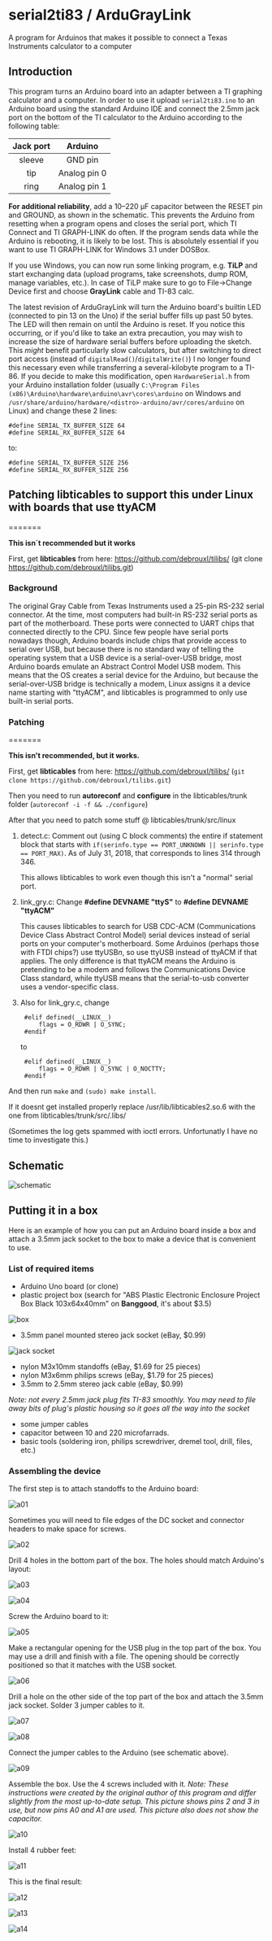 # serial2ti83 / ArduGrayLink
A program for Arduinos that makes it possible to connect a Texas Instruments calculator to a computer

## Introduction
This program turns an Arduino board into an adapter between a TI graphing calculator and a computer. In order to use it upload `serial2ti83.ino` to an Arduino board using the standard Arduino IDE and connect the 2.5mm jack port on the bottom of the TI calculator to the Arduino according to the following table:

| Jack port     | Arduino       | 
|:-------------:|:-------------:|
| sleeve        | GND pin       |
| tip           | Analog pin 0  |
| ring          | Analog pin 1  |

**For additional reliability**, add a 10–220 μF capacitor between the RESET pin and GROUND, as shown in the schematic. This prevents the Arduino from resetting when a program opens and closes the serial port, which TI Connect and TI GRAPH-LINK do often. If the program sends data while the Arduino is rebooting, it is likely to be lost. This is absolutely essential if you want to use TI GRAPH-LINK for Windows 3.1 under DOSBox.
   
If you use Windows, you can now run some linking program, e.g. **TiLP** and start exchanging data (upload programs, take screenshots, dump ROM, manage variables, etc.). In case of TiLP make sure to go to File->Change Device first and choose **GrayLink** cable and TI-83 calc.

The latest revision of ArduGrayLink will turn the Arduino board's builtin LED (connected to pin 13 on the Uno) if the serial buffer fills up past 50 bytes. The LED will then remain on until the Arduino is reset. If you notice this occurring, or if you'd like to take an extra precaution, you may wish to increase the size of hardware serial buffers before uploading the sketch. This _might_ benefit particularly slow calculators, but after switching to direct port access (instead of `digitalRead()`/`digitalWrite()`) I no longer found this necessary even while transferring a several-kilobyte program to a TI-86. If you decide to make this modification, open `HardwareSerial.h` from your Arduino installation folder (usually `C:\Program Files (x86)\Arduino\hardware\arduino\avr\cores\arduino` on Windows and `/usr/share/arduino/hardware/<distro>-arduino/avr/cores/arduino` on Linux) and change these 2 lines:

    #define SERIAL_TX_BUFFER_SIZE 64
    #define SERIAL_RX_BUFFER_SIZE 64

to:

    #define SERIAL_TX_BUFFER_SIZE 256
    #define SERIAL_RX_BUFFER_SIZE 256

## Patching libticables to support this under Linux with boards that use ttyACM
=======

**This isn´t recommended but it works**

First, get **libticables** from here: https://github.com/debrouxl/tilibs/ (git clone https://github.com/debrouxl/tilibs.git)

### Background

The original Gray Cable from Texas Instruments used a 25-pin RS-232 serial connector. At the time, most computers had built-in RS-232 serial ports as part of the motherboard. These ports were connected to UART chips that connected directly to the CPU. Since few people have serial ports nowadays though, Arduino boards include chips that provide access to serial over USB, but because there is no standard way of telling the operating system that a USB device is a serial-over-USB bridge, most Arduino boards emulate an Abstract Control Model USB modem. This means that the OS creates a serial device for the Arduino, but because the serial-over-USB bridge is technically a modem, Linux assigns it a device name starting with "ttyACM", and libticables is programmed to only use built-in serial ports.

### Patching
=======

**This isn't recommended, but it works.**

First, get **libticables** from here: https://github.com/debrouxl/tilibs/ (`git clone https://github.com/debrouxl/tilibs.git`)

Then you need to run **autoreconf** and **configure** in the libticables/trunk folder (`autoreconf -i -f && ./configure`)

After that you need to patch some stuff @ libticables/trunk/src/linux

1. detect.c: Comment out (using C block comments) the entire if statement block that starts with `if(serinfo.type == PORT_UNKNOWN || serinfo.type == PORT_MAX)`. As of July 31, 2018, that corresponds to lines 314 through 346.
    
    This allows libticables to work even though this isn't a "normal" serial port.

2. link_gry.c: Change **#define DEVNAME "ttyS"** to **#define DEVNAME "ttyACM"**

    This causes libticables to search for USB CDC-ACM (Communications Device Class Abstract Control Model) serial devices instead of serial ports on your computer's motherboard. Some Arduinos (perhaps those with FTDI chips?) use ttyUSB*n*, so use ttyUSB instead of ttyACM if that applies. The only difference is that ttyACM means the Arduino is pretending to be a modem and follows the Communications Device Class standard, while ttyUSB means that the serial-to-usb converter uses a vendor-specific class.

3. Also for link_gry.c, change
    
        #elif defined(__LINUX__)
            flags = O_RDWR | O_SYNC;
        #endif
    
    to
    
        #elif defined(__LINUX__)
            flags = O_RDWR | O_SYNC | O_NOCTTY;
        #endif
    
And then run `make` and `(sudo) make install`.

If it doesnt get installed properly replace /usr/lib/libticables2.so.6 with the one from libticables/trunk/src/.libs/

(Sometimes the log gets spammed with ioctl errors. Unfortunatly I have no time to investigate this.)

## Schematic

![schematic](images/s.svg)

## Putting it in a box
Here is an example of how you can put an Arduino board inside a box and attach a 3.5mm jack socket to the box to make a device that is convenient to use.

### List of required items
* Arduino Uno board (or clone)
* plastic project box (search for "ABS Plastic Electronic Enclosure Project Box Black 103x64x40mm" on **Banggood**, it's about $3.5)

![box](images/b.jpg)

* 3.5mm panel mounted stereo jack socket (eBay, $0.99)

![jack socket](images/jack_socket.jpg)

* nylon M3x10mm standoffs (eBay, $1.69 for 25 pieces)
* nylon M3x6mm philips screws (eBay, $1.79 for 25 pieces)
* 3.5mm to 2.5mm stereo jack cable (eBay, $0.99)

*Note: not every 2.5mm jack plug fits TI-83 smoothly. You may need to file away bits of plug's plastic housing so it goes all the way into the socket*

* some jumper cables
* capacitor between 10 and 220 microfarrads.
* basic tools (soldering iron, philips screwdriver, dremel tool, drill, files, etc.)

### Assembling the device

The first step is to attach standoffs to the Arduino board:

![a01](images/a01.jpg)

Sometimes you will need to file edges of the DC socket and connector headers to make space for screws.

![a02](images/a02.jpg)

Drill 4 holes in the bottom part of the box. The holes should match Arduino's layout:

![a03](images/a03.jpg)

![a04](images/a04.jpg)

Screw the Arduino board to it:

![a05](images/a05.jpg)

Make a rectangular opening for the USB plug in the top part of the box. You may use a drill and finish with a file. The opening should be correctly positioned so that it matches with the USB socket.

![a06](images/a06.jpg)

Drill a hole on the other side of the top part of the box and attach the 3.5mm jack socket. Solder 3 jumper cables to it.

![a07](images/a07.jpg)

![a08](images/a08.jpg)

Connect the jumper cables to the Arduino (see schematic above).

![a09](images/a09.jpg)

Assemble the box. Use the 4 screws included with it. *Note: These instructions were created by the original author of this program and differ slightly from the most up-to-date setup. This picture shows pins 2 and 3 in use, but now pins A0 and A1 are used. This picture also does not show the capacitor.*

![a10](images/a10.jpg)

Install 4 rubber feet:

![a11](images/a11.jpg)

This is the final result:

![a12](images/a12.jpg)

![a13](images/a13.jpg)

![a14](images/a14.jpg)
